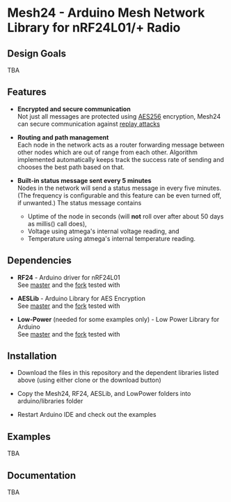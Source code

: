 # Mesh24 - Arduino Mesh Network Library for nRF24L01/+ Radio

## Design Goals

TBA

## Features

- **Encrypted and secure communication**  
Not just all messages are protected using [AES256](http://en.wikipedia.org/wiki/Advanced_Encryption_Standard) encryption, Mesh24 can secure communication against [replay attacks](http://en.wikipedia.org/wiki/Replay_attack)

- **Routing and path management**  
Each node in the network acts as a router forwarding message between other nodes which are out of range from each other.  Algorithm implemented automatically keeps track the success rate of sending and chooses the best path based on that.

- **Built-in status message sent every 5 minutes**  
Nodes in the network will send a status message in every five minutes.  (The frequency is configurable and this feature can be even turned off, if unwanted.)  The status message contains
  - Uptime of the node in seconds (will __not__ roll over after about 50 days as millis() call does),
  - Voltage using atmega's internal voltage reading, and
  - Temperature using atmega's internal temperature reading.

## Dependencies

- **RF24** - Arduino driver for nRF24L01  
See [master](https://github.com/maniacbug/RF24) and the [fork](https://github.com/j7only/RF24) tested with

- **AESLib** - Arduino Library for AES Encryption  
See [master](https://github.com/DavyLandman/AESLib) and the [fork](https://github.com/j7only/AESLib) tested with

- **Low-Power** (needed for some examples only) - Low Power Library for Arduino  
See [master](https://github.com/rocketscream/Low-Power) and the [fork](https://github.com/j7only/Low-Power) tested with


## Installation

- Download the files in this repository and the dependent libraries listed above (using either clone or the download button)

- Copy the Mesh24, RF24, AESLib, and LowPower folders into arduino/libraries folder

- Restart Arduino IDE and check out the examples


## Examples

TBA

## Documentation

TBA
